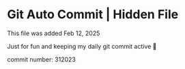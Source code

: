 # Git Auto Commit | Hidden File

This file was added Feb 12, 2025

Just for fun and keeping my daily git commit active 🤪

commit number: 312023
